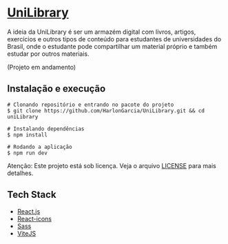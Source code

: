# [UniLibrary]()

A ideia da UniLibrary é ser um armazém digital com livros, artigos, exercícios e outros tipos de conteúdo para estudantes de universidades do Brasil, onde o estudante pode compartilhar um material próprio e também estudar por outros materiais.

(Projeto em andamento)

## Instalação e execução

```
# Clonando repositório e entrando no pacote do projeto
$ git clone https://github.com/HarlonGarcia/UniLibrary.git && cd uniLibrary

# Instalando dependências
$ npm install

# Rodando a aplicação
$ npm run dev
```
Atenção: Este projeto está sob licença. Veja o arquivo [LICENSE](LICENSE.md) para mais detalhes.

## Tech Stack

- [React.js](https://pt-br.reactjs.org/)
- [React-icons](https://react-icons.github.io/react-icons/)
- [Sass](https://sass-lang.com/install)
- [ViteJS](https://vitejs.dev/)